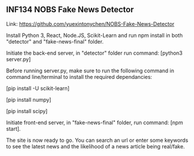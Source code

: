 ## INF134 NOBS Fake News Detector

Link: https://github.com/yuexintonychen/NOBS-Fake-News-Detector

Install Python 3, React, Node.JS, Scikit-Learn and run npm install in both "detector" and "fake-news-final" folder.

Initiate the back-end server, in "detector" folder run command: [python3 server.py] 

Before running server.py, make sure to run the following command in command line/terminal to install the required dependancies: 

[pip install -U scikit-learn]

[pip install numpy]

[pip install scipy]

Initiate front-end server, in "fake-news-final" folder, run command: [npm start]. 

The site is now ready to go. You can search an url or enter some keywords to see the latest news and the likelihood of a news article being real/fake.
